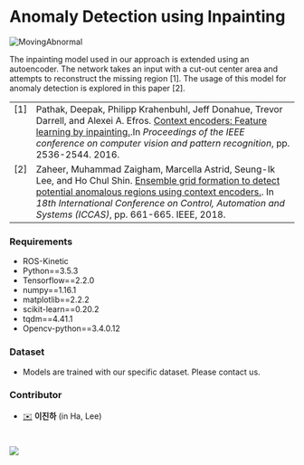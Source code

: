 # Anomaly Detection using Inpainting

![MovingAbnormal](./moving_ab_description.jpg)

The inpainting model used in our approach is extended using an autoencoder. The network takes an input with a cut-out center area and attempts to reconstruct the missing region [1]. The usage of this model for anomaly detection is explored in this paper [2].

<table>
  <tr>
    <td valign="top">[1]</td>
    <td>Pathak, Deepak, Philipp Krahenbuhl, Jeff Donahue, Trevor Darrell, and Alexei A. Efros. <a href="https://arxiv.org/abs/1604.07379">Context encoders: Feature learning by inpainting.</a>.In <i>Proceedings of the IEEE conference on computer vision and pattern recognition</i>, pp. 2536-2544. 2016.
   </td>
  </tr>
  <tr>
    <td valign="top">[2]</td>
    <td>Zaheer, Muhammad Zaigham, Marcella Astrid, Seung-Ik Lee, and Ho Chul Shin. <a href="https://ieeexplore.ieee.org/document/8571926">Ensemble grid formation to detect potential anomalous regions using context encoders.</a>. In <i>18th International Conference on Control, Automation and Systems (ICCAS)</i>, pp. 661-665. IEEE, 2018.</td>
  </tr>
</table>

### Requirements
- ROS-Kinetic
- Python==3.5.3
- Tensorflow==2.2.0
- numpy==1.16.1
- matplotlib==2.2.2
- scikit-learn==0.20.2
- tqdm==4.41.1
- Opencv-python==3.4.0.12

### Dataset
- Models are trained with our specific dataset. Please contact us.

### Contributor
* [✉️](mailto:jh_lee@etri.re.kr) __이진하__ (in Ha, Lee)
#
![](https://www.etri.re.kr/images/kor/sub5/signature08.png)
